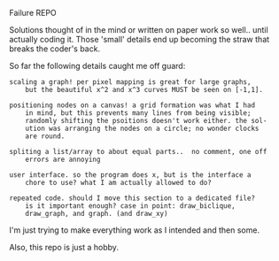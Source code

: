 Failure REPO

Solutions thought of in the mind or written on paper work so well..
until actually coding it. Those 'small' details end up becoming the
straw that breaks the coder's back.

So far the following details caught me off guard:

	scaling a graph! per pixel mapping is great for large graphs,
		but the beautiful x^2 and x^3 curves MUST be seen on [-1,1].

	positioning nodes on a canvas! a grid formation was what I had
		in mind, but this prevents many lines from being visible;
		randomly shifting the psoitions doesn't work either. the sol-
		ution was arranging the nodes on a circle; no wonder clocks
		are round.

	spliting a list/array to about equal parts..  no comment, one off
		errors are annoying

	user interface. so the program does x, but is the interface a
		chore to use? what I am actually allowed to do?

	repeated code. should I move this section to a dedicated file?
		is it important enough? case in point: draw_biclique,
		draw_graph, and graph. (and draw_xy)

I'm just trying to make everything work as I intended and then some.

Also, this repo is just a hobby.
